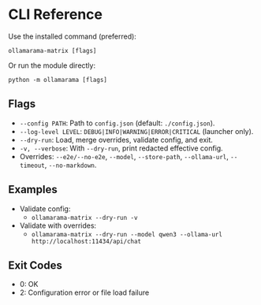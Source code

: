 # CLI Reference

Use the installed command (preferred):

`ollamarama-matrix [flags]`

Or run the module directly:

`python -m ollamarama [flags]`

## Flags

- `--config PATH`: Path to `config.json` (default: `./config.json`).
- `--log-level LEVEL`: `DEBUG|INFO|WARNING|ERROR|CRITICAL` (launcher only).
- `--dry-run`: Load, merge overrides, validate config, and exit.
- `-v, --verbose`: With `--dry-run`, print redacted effective config.
- Overrides: `--e2e/--no-e2e`, `--model`, `--store-path`, `--ollama-url`, `--timeout`, `--no-markdown`.

## Examples

- Validate config:
  - `ollamarama-matrix --dry-run -v`
- Validate with overrides:
  - `ollamarama-matrix --dry-run --model qwen3 --ollama-url http://localhost:11434/api/chat`

## Exit Codes

- 0: OK
- 2: Configuration error or file load failure

